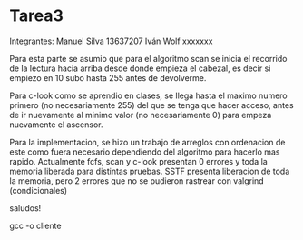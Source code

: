 # Tarea3
Integrantes:
Manuel Silva 13637207
Iván Wolf xxxxxxx


Para esta parte se asumio que para el algoritmo scan se inicia el recorrido de la lectura hacia arriba desde donde empieza el cabezal, es decir si empiezo en 10 subo hasta 255 antes de devolverme.

Para c-look como se aprendio en clases, se llega hasta el maximo numero primero (no necesariamente 255) del que se tenga que hacer acceso, antes de ir nuevamente al minimo valor (no necesariamente 0) para empeza nuevamente el ascensor.

Para la implementacion, se hizo un trabajo de arreglos con ordenacion de este como fuera necesario dependiendo del algoritmo para hacerlo mas rapido. Actualmente fcfs, scan y c-look presentan 0 errores y toda la memoria liberada para distintas pruebas. SSTF presenta liberacion de toda la memoria, pero 2 errores que no se pudieron rastrear con valgrind (condicionales)

saludos!

gcc -o cliente 
